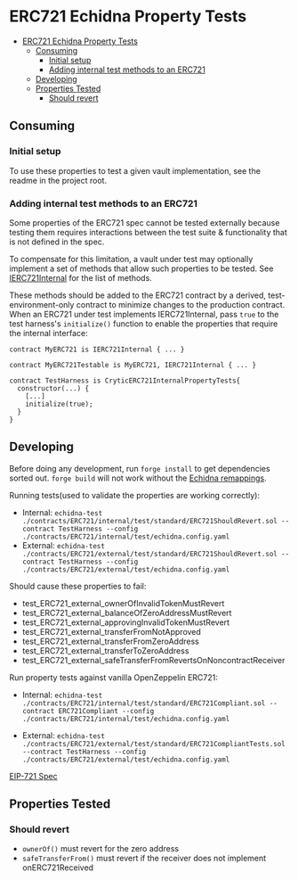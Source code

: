 
# ERC721 Echidna Property Tests

- [ERC721 Echidna Property Tests](#erc721-echidna-property-tests)
  - [Consuming](#consuming)
    - [Initial setup](#initial-setup)
    - [Adding internal test methods to an ERC721](#adding-internal-test-methods-to-an-erc721)
  - [Developing](#developing)
  - [Properties Tested](#properties-tested)
    - [Should revert](#should-revert)

## Consuming

### Initial setup
To use these properties to test a given vault implementation, see the readme in the project root.

### Adding internal test methods to an ERC721
Some properties of the ERC721 spec cannot be tested externally because testing them requires interactions between the test suite & functionality that is not defined in the spec. 

To compensate for this limitation, a vault under test may optionally implement a set of methods that allow such properties to be tested. See [IERC721Internal](util/IERC721Internal.sol) for the list of methods.

These methods should be added to the ERC721 contract by a derived, test-environment-only contract to minimize changes to the production contract. When an ERC721 under test implements IERC721Internal, pass `true` to the test harness's `initialize()` function to enable the properties that require the internal interface:

```
contract MyERC721 is IERC721Internal { ... }

contract MyERC721Testable is MyERC721, IERC721Internal { ... }

contract TestHarness is CryticERC721InternalPropertyTests{
  constructor(...) {
    [...]
    initialize(true);
  }
}
```

## Developing

Before doing any development, run `forge install` to get dependencies sorted out. `forge build` will not work without the [Echidna remappings](internal/test/echidna.config.yaml).

Running tests(used to validate the properties are working correctly):

- Internal:
`echidna-test ./contracts/ERC721/internal/test/standard/ERC721ShouldRevert.sol --contract TestHarness --config ./contracts/ERC721/internal/test/echidna.config.yaml`
- External:
`echidna-test ./contracts/ERC721/external/test/standard/ERC721ShouldRevert.sol --contract TestHarness --config ./contracts/ERC721/external/test/echidna.config.yaml`

Should cause these properties to fail:
- test_ERC721_external_ownerOfInvalidTokenMustRevert
- test_ERC721_external_balanceOfZeroAddressMustRevert
- test_ERC721_external_approvingInvalidTokenMustRevert
- test_ERC721_external_transferFromNotApproved
- test_ERC721_external_transferFromZeroAddress
- test_ERC721_external_transferToZeroAddress
- test_ERC721_external_safeTransferFromRevertsOnNoncontractReceiver






Run property tests against vanilla OpenZeppelin ERC721:

- Internal:
`echidna-test ./contracts/ERC721/internal/test/standard/ERC721Compliant.sol --contract ERC721Compliant --config ./contracts/ERC721/internal/test/echidna.config.yaml`

- External:
`echidna-test ./contracts/ERC721/external/test/standard/ERC721CompliantTests.sol --contract TestHarness --config ./contracts/ERC721/external/test/echidna.config.yaml`

[EIP-721 Spec](https://eips.ethereum.org/EIPS/eip-721)

## Properties Tested

### Should revert
- `ownerOf()` must revert for the zero address
- `safeTransferFrom()` must revert if the receiver does not implement onERC721Received 